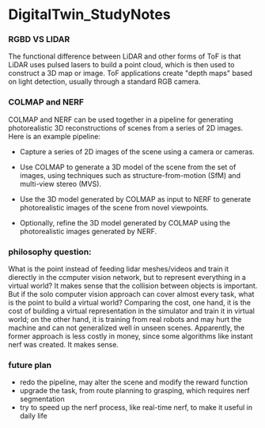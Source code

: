 # DigitalTwin_StudyNotes

### RGBD VS LIDAR
The functional difference between LiDAR and other forms of ToF is that LiDAR uses pulsed lasers to build a point cloud, which is then used to construct a 3D map or image. ToF applications create "depth maps" based on light detection, usually through a standard RGB camera.

### COLMAP and NERF
COLMAP and NERF can be used together in a pipeline for generating photorealistic 3D reconstructions of scenes from a series of 2D images. Here is an example pipeline:

* Capture a series of 2D images of the scene using a camera or cameras.

* Use COLMAP to generate a 3D model of the scene from the set of images, using techniques such as structure-from-motion (SfM) and multi-view stereo (MVS).

* Use the 3D model generated by COLMAP as input to NERF to generate photorealistic images of the scene from novel viewpoints.

* Optionally, refine the 3D model generated by COLMAP using the photorealistic images generated by NERF.

### philosophy question:

What is the point instead of feeding lidar meshes/videos and train it dierectly in the ccmputer vision network, but to represent everything in a virtual world? It makes sense that the collision between objects is important. But if the solo computer vision approach can cover almost every task, what is the point to build a virtual world? Comparing the cost, one hand, it is the cost of building a virtual representation in the simulator and train it in virtual world; on the other hand, it is training from real robots and may hurt the machine and can not generalized well in unseen scenes. Apparently, the former approach is less costly in money, since some algorithms like instant nerf was created. It makes sense.  

### future plan
* redo the pipeline, may alter the scene and modify the reward function
* upgrade the task, from route planning to grasping, which requires nerf segmentation
* try to speed up the nerf process, like real-time nerf, to make it useful in daily life